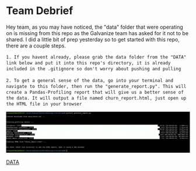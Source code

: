# Team Debrief

Hey team, as you may have noticed, the "data" folder that were operating on is missing from this repo as the Galvanize team has asked for it not to be shared. I did a little bit of prep yesterday so to get started with this repo, there are a couple steps.

    1. If you havent already, please grab the data folder from the "DATA" link below and put it into this repo's directory, it is already included in the .gitignore so don't worry about pushing and pulling
    
    2. To get a general sense of the data, go into your terminal and navigate to this folder, then run the "generate_report.py". This will create a Pandas-Profiling report that will give us a better sense of the data. It will output a file named churn_report.html, just open up the HTML file in your browser
   ![Command](media/command.png)    
    
[DATA](https://github.com/GalvanizeDataScience/supervised-learning-case-study)